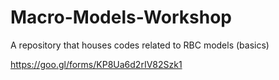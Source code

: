 # Macro-Models-Workshop
A repository that houses codes related to RBC models (basics)

https://goo.gl/forms/KP8Ua6d2rIV82Szk1
